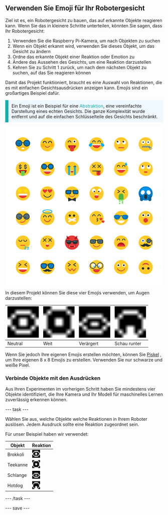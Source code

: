 ## Verwenden Sie Emoji für Ihr Robotergesicht

Ziel ist es, ein Robotergesicht zu bauen, das auf erkannte Objekte reagieren kann. Wenn Sie das in kleinere Schritte unterteilen, könnten Sie sagen, dass Ihr Robotergesicht:

1. Verwenden Sie die Raspberry Pi-Kamera, um nach Objekten zu suchen
2. Wenn ein Objekt erkannt wird, verwenden Sie dieses Objekt, um das Gesicht zu ändern
3. Ordne das erkannte Objekt einer Reaktion oder Emotion zu
4. Ändere das Aussehen des Gesichts, um eine Reaktion darzustellen
5. Kehren Sie zu Schritt 1 zurück, um nach dem nächsten Objekt zu suchen, auf das Sie reagieren können

Damit das Projekt funktioniert, braucht es eine Auswahl von Reaktionen, die es mit einfachen Gesichtsausdrücken anzeigen kann. Emojis sind ein großartiges Beispiel dafür.

<p style="border-left: solid; border-width:10px; border-color: #0faeb0; background-color: aliceblue; padding: 10px;">Ein Emoji ist ein Beispiel für eine <span style="color: #0faeb0">Abstraktion</span>, eine vereinfachte Darstellung eines echten Gesichts. Die ganze Komplexität wurde entfernt und auf die einfachen Schlüsselteile des Gesichts beschränkt.</p>

![Eine Reihe von Emojis.](images/emojis.png)

In diesem Projekt können Sie diese vier Emojis verwenden, um Augen darzustellen:

| <img src="resources/neutral.png" alt="8 x 8 Pixel Kunst eines neutralen Gesichts" width="100" /> | <img src="resources/wide.png" alt="8 x 8 Pixel Kunst eines großäugigen Gesichts" width="100" /> | <img src="resources/angry.png" alt="8 x 8 Pixel Kunst eines wütenden Gesichts" width="100" /> | <img src="resources/look_down.png" alt="8 x 8 Pixel Kunst eines nach unten schauenden Gesichts" width="100" /> |
| ----------------------------------------------------------------------------------------------------------------- | ---------------------------------------------------------------------------------------------------------------- | -------------------------------------------------------------------------------------------------------------- | ------------------------------------------------------------------------------------------------------------------------------- |
| Neutral                                                                                                           | Weit                                                                                                             | Verärgert                                                                                                      | Schau runter                                                                                                                    |



Wenn Sie jedoch Ihre eigenen Emojis erstellen möchten, können Sie [Piskel](https://www.piskelapp.com) , um Ihre eigenen 8 x 8 Emojis zu erstellen. Verwenden Sie nur schwarze und weiße Pixel.


### Verbinde Objekte mit den Ausdrücken

Aus Ihren Experimenten im vorherigen Schritt haben Sie mindestens vier Objekte identifiziert, die Ihre Kamera und Ihr Modell für maschinelles Lernen zuverlässig erkennen können.

--- task ---

Wählen Sie aus, welche Objekte welche Reaktionen in Ihrem Roboter auslösen. Jedem Ausdruck sollte eine Reaktion zugeordnet sein.

Für unser Beispiel haben wir verwendet:

| Objekt   | Reaktion                                                                                                                       |
| -------- | ------------------------------------------------------------------------------------------------------------------------------ |
| Brokkoli | <img src="resources/neutral.png" alt="8 x 8 Pixel Kunst eines neutralen Gesichts" width="25" />               |
| Teekanne | <img src="resources/wide.png" alt="8 x 8 Pixel Kunst eines großäugigen Gesichts" width="25" />                |
| Schlange | <img src="resources/angry.png" alt="8 x 8 Pixel Kunst eines wütenden Gesichts" width="25" />                  |
| Hotdog   | <img src="resources/look_down.png" alt="8 x 8 Pixel Kunst eines nach unten schauenden Gesichts" width="25" /> |

--- /task ---

--- save ---
